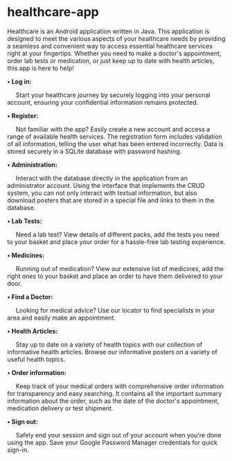 # healthcare-app

Healthcare is an Android application written in Java. This application is designed to meet the various aspects of your healthcare needs by providing a seamless and convenient way to access essential healthcare services right at your fingertips. Whether you need to make a doctor's appointment, order lab tests or medication, or just keep up to date with health articles, this app is here to help!

<b> • Log in: </b>

&nbsp;&nbsp;&nbsp;&nbsp;&nbsp;Start your healthcare journey by securely logging into your personal account, ensuring your confidential information remains protected.

<b> • Register: </b>

&nbsp;&nbsp;&nbsp;&nbsp;&nbsp;Not familiar with the app? Easily create a new account and access a range of available health services. The registration form includes validation of all information, telling the user what has been entered incorrectly. Data is stored securely in a SQLite database with password hashing.

<b> • Administration: </b>

&nbsp;&nbsp;&nbsp;&nbsp;&nbsp;Interact with the database directly in the application from an administrator account. Using the interface that implements the CRUD system, you can not only interact with textual information, but also download posters that are stored in a special file and links to them in the database.

<b> • Lab Tests: </b>

&nbsp;&nbsp;&nbsp;&nbsp;&nbsp;Need a lab test? View details of different packs, add the tests you need to your basket and place your order for a hassle-free lab testing experience.

<b> • Medicines: </b>

&nbsp;&nbsp;&nbsp;&nbsp;&nbsp;Running out of medication? View our extensive list of medicines, add the right ones to your basket and place an order to have them delivered to your door.

<b> • Find a Doctor: </b>

&nbsp;&nbsp;&nbsp;&nbsp;&nbsp;Looking for medical advice? Use our locator to find specialists in your area and easily make an appointment.

<b> • Health Articles: </b>

&nbsp;&nbsp;&nbsp;&nbsp;&nbsp;Stay up to date on a variety of health topics with our collection of informative health articles. Browse our informative posters on a variety of useful health topics.

<b> • Order information: </b>

&nbsp;&nbsp;&nbsp;&nbsp;&nbsp;Keep track of your medical orders with comprehensive order information for transparency and easy searching. It contains all the important summary information about the order, such as the date of the doctor's appointment, medication delivery or test shipment.

<b> • Sign out: </b>

&nbsp;&nbsp;&nbsp;&nbsp;&nbsp;Safely end your session and sign out of your account when you're done using the app. Save your Google Password Manager credentials for quick sign-in.
